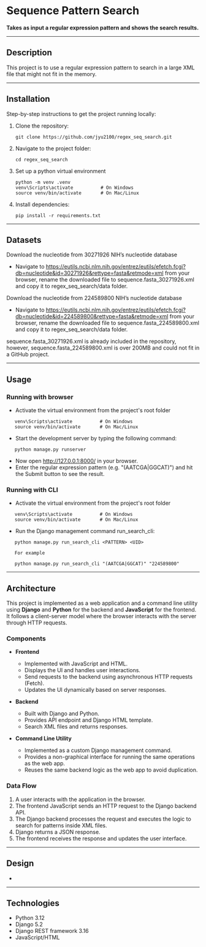 # Sequence Pattern Search
**Takes as input a regular expression pattern and shows the search results.**

---

## Description
This project is to use a regular expression pattern to search in a large XML file that might not fit in the memory.

---

## Installation
Step-by-step instructions to get the project running locally:

1. Clone the repository:
   ```
   git clone https://github.com/jyu2100/regex_seq_search.git
2. Navigate to the project folder:
   ```
   cd regex_seq_search
3. Set up a python virtual environment
   ```
   python -m venv .venv
   venv\Scripts\activate          # On Windows
   source venv/bin/activate       # On Mac/Linux
4. Install dependencies:
   ```
   pip install -r requirements.txt
---

## Datasets
Download the nucleotide from 30271926 NIH’s nucleotide database
- Navigate to https://eutils.ncbi.nlm.nih.gov/entrez/eutils/efetch.fcgi?db=nucleotide&id=30271926&rettype=fasta&retmode=xml from your browser, rename the downloaded file to sequence.fasta_30271926.xml and copy it to regex_seq_search/data folder.

Download the nucleotide from 224589800 NIH’s nucleotide database
- Navigate to https://eutils.ncbi.nlm.nih.gov/entrez/eutils/efetch.fcgi?db=nucleotide&id=224589800&rettype=fasta&retmode=xml from your browser, rename the downloaded file to sequence.fasta_224589800.xml and copy it to regex_seq_search/data folder.

sequence.fasta_30271926.xml is already included in the repository, however, sequence.fasta_224589800.xml is over 200MB and could not fit in a GitHub project.

---

## Usage
### Running with browser
- Activate the virtual environment from the project's root folder
```
   venv\Scripts\activate          # On Windows
   source venv/bin/activate       # On Mac/Linux
```

- Start the development server by typing the following command:
```
   python manage.py runserver
```

- Now open http://127.0.0.1:8000/ in your browser.
- Enter the regular expression pattern (e.g. "(AATCGA|GGCAT)") and hit the Submit button to see the result.


### Running with CLI

- Activate the virtual environment from the project's root folder
```
   venv\Scripts\activate          # On Windows
   source venv/bin/activate       # On Mac/Linux
```

- Run the Django management command run_search_cli:
```
   python manage.py run_search_cli <PATTERN> <UID>

   For example

   python manage.py run_search_cli "(AATCGA|GGCAT)" "224589800"
```

---
## Architecture

This project is implemented as a web application and a command line utility using **Django** and **Python** for the backend and **JavaScript** for the frontend. It follows a client-server model where the browser interacts with the server through HTTP requests.

### Components

- **Frontend**
  - Implemented with JavaScript and HTML.
  - Displays the UI and handles user interactions.
  - Send requests to the backend using asynchronous HTTP requests (Fetch).
  - Updates the UI dynamically based on server responses.

- **Backend**
  - Built with Django and Python.
  - Provides API endpoint and Django HTML template.
  - Search XML files and returns responses.

- **Command Line Utility**
  - Implemented as a custom Django management command.
  - Provides a non-graphical interface for running the same operations as the web app.
  - Reuses the same backend logic as the web app to avoid duplication.

### Data Flow

1. A user interacts with the application in the browser.
2. The frontend JavaScript sends an HTTP request to the Django backend API.
3. The Django backend processes the request and executes the logic to search for patterns inside XML files.
4. Django returns a JSON response.
5. The frontend receives the response and updates the user interface.

---

## Design
- 

---

## Technologies
- Python 3.12
- Django 5.2
- Django REST framework 3.16
- JavaScript/HTML



